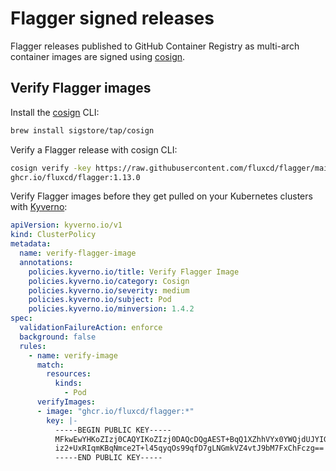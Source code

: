 # Flagger signed releases

Flagger releases published to GitHub Container Registry as multi-arch container images
are signed using [cosign](https://github.com/sigstore/cosign).

## Verify Flagger images

Install the [cosign](https://github.com/sigstore/cosign) CLI:

```sh
brew install sigstore/tap/cosign
```

Verify a Flagger release with cosign CLI:

```sh
cosign verify -key https://raw.githubusercontent.com/fluxcd/flagger/main/cosign/cosign.pub \
ghcr.io/fluxcd/flagger:1.13.0
```

Verify Flagger images before they get pulled on your Kubernetes clusters with [Kyverno](https://github.com/kyverno/kyverno/):

```yaml
apiVersion: kyverno.io/v1
kind: ClusterPolicy
metadata:
  name: verify-flagger-image
  annotations:
    policies.kyverno.io/title: Verify Flagger Image
    policies.kyverno.io/category: Cosign
    policies.kyverno.io/severity: medium
    policies.kyverno.io/subject: Pod
    policies.kyverno.io/minversion: 1.4.2
spec:
  validationFailureAction: enforce
  background: false
  rules:
    - name: verify-image
      match:
        resources:
          kinds:
            - Pod
      verifyImages:
      - image: "ghcr.io/fluxcd/flagger:*"
        key: |-
          -----BEGIN PUBLIC KEY-----
          MFkwEwYHKoZIzj0CAQYIKoZIzj0DAQcDQgAEST+BqQ1XZhhVYx0YWQjdUJYIG5Lt
          iz2+UxRIqmKBqNmce2T+l45qyqOs99qfD7gLNGmkVZ4vtJ9bM7FxChFczg==
          -----END PUBLIC KEY-----     
```
